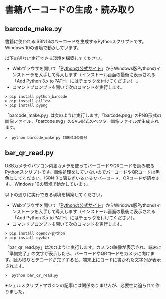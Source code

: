 # 書籍バーコードの生成・読み取り

## barcode_make.py
書籍に使われるISBN13のバーコードを生成するPythonスクリプトです。
Windows 10の環境で動かしています。

以下の通りに実行できる環境を構築してください。

- Webブラウザを開いて「[Pythonの公式サイト](https://www.python.org/downloads/)」からWindows版Pythonのインストーラを入手して導入します（インストール画面の最後に表示される「Add Python 3.x to PATH」にはチェックを付けてください） 。
- コマンドプロンプトを開いて次のコマンドを実行します。
```
> pip install python_barcode
> pip install pillow
> pip install pypng
```

「barcode_make.py」は次のように実行します。「barcode.png」のPNG形式の画像ファイル、「barcode.svg」のSVG形式のベクター画像ファイルが生成されます。
```
>  python barcode_make.py ISBN13の番号
```

## bar_qr_read.py
USBカメラやパソコン内蔵カメラを使ってバーコードやQRコードを読み取るPythonスクリプトです。画像処理をしていないのでバーコードやQRコードは黒色にしてください。ISBN13に限らずいろいろなバーコード、QRコードが読めます。
Windows 10の環境で動かしています。

以下の通りに実行できる環境を構築してください。

- Webブラウザを開いて「[Pythonの公式サイト](https://www.python.org/downloads/)」からWindows版Pythonのインストーラを入手して導入します（インストール画面の最後に表示される「Add Python 3.x to PATH」にはチェックを付けてください）。
- コマンドプロンプトを開いて次のコマンドを実行します。
```
> pip install opencv-python
> pip install pyzbar
```
「bar_qr_read.py」は次のように実行します。カメラの映像が表示され、端末に「準備完了」の文字が表示したら、バーコードやQRコードをカメラに向けます。読み取りとデコードが完了すると、端末上にコードに書かれた文字列が表示されます。
```
>  python bar_qr_read.py
```

※シェルスクリプトマガジンの記事には関係ありませんが、必要性に迫られて作りました。
